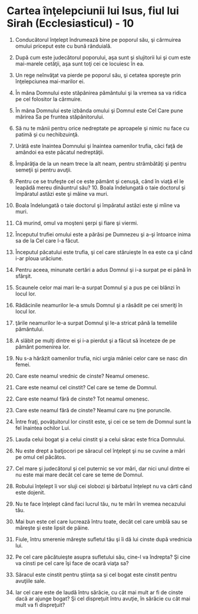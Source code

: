 # Cartea &#238;n&#355;elepciunii lui Isus, fiul lui Sirah (Ecclesiasticul) - 10

1. Conducătorul înţelept îndrumează bine pe poporul său, şi cârmuirea omului priceput este cu bună rânduială. 

2. După cum este judecătorul poporului, aşa sunt şi slujitorii lui şi cum este mai-marele cetăţii, aşa sunt toţi cei ce locuiesc în ea. 

3. Un rege neînvăţat va pierde pe poporul său, şi cetatea sporeşte prin înţelepciunea mai-marilor ei. 

4. În mâna Domnului este stăpânirea pământului şi la vremea sa va ridica pe cel folositor la cârmuire. 

5. În mâna Domnului este izbânda omului şi Domnul este Cel Care pune mărirea Sa pe fruntea stăpânitorului. 

6. Să nu te mânii pentru orice nedreptate pe aproapele şi nimic nu face cu patimă şi cu nechibzuinţă. 

7. Urâtă este înaintea Domnului şi înaintea oamenilor trufia, căci faţă de amândoi ea este păcatul nedreptăţii. 

8. Împărăţia de la un neam trece la alt neam, pentru strâmbătăţi şi pentru semeţii şi pentru avuţii. 

9. Pentru ce se trufeşte cel ce este pământ şi cenuşă, când în viaţă el le leapădă mereu dinăuntrul său? 10. Boala îndelungată o taie doctorul şi împăratul astăzi este şi mâine va muri. 

10. Boala îndelungată o taie doctorul şi împăratul astăzi este şi mîine va muri.

11. Că murind, omul va moşteni şerpi şi fiare şi viermi. 

12. Începutul trufiei omului este a părăsi pe Dumnezeu şi a-şi întoarce inima sa de la Cel care l-a făcut. 

13. Începutul păcatului este trufia, şi cel care stăruieşte în ea este ca şi când i-ar ploua urâciune. 

14. Pentru aceea, minunate certări a adus Domnul şi i-a surpat pe ei până în sfârşit. 

15. Scaunele celor mai mari le-a surpat Domnul şi a pus pe cei blânzi în locul lor. 

16. Rădăcinile neamurilor le-a smuls Domnul şi a răsădit pe cei smeriţi în locul lor. 

17. ţările neamurilor le-a surpat Domnul şi le-a stricat până la temeliile pământului. 

18. A slăbit pe mulţi dintre ei şi i-a pierdut şi a făcut să înceteze de pe pământ pomenirea lor. 

19. Nu s-a hărăzit oamenilor trufia, nici urgia mâniei celor care se nasc din femei. 

20. Care este neamul vrednic de cinste? Neamul omenesc. 

21. Care este neamul cel cinstit? Cel care se teme de Domnul. 

22. Care este neamul fără de cinste? Tot neamul omenesc. 

23. Care este neamul fără de cinste? Neamul care nu ţine poruncile. 

24. Între fraţi, povăţuitorul lor cinstit este, şi cei ce se tem de Domnul sunt la fel înaintea ochilor Lui. 

25. Lauda celui bogat şi a celui cinstit şi a celui sărac este frica Domnului. 

26. Nu este drept a batjocori pe săracul cel înţelept şi nu se cuvine a mări pe omul cel păcătos. 

27. Cel mare şi judecătorul şi cel puternic se vor mări, dar nici unul dintre ei nu este mai mare decât cel care se teme de Domnul. 

28. Robului înţelept îi vor sluji cei slobozi şi bărbatul înţelept nu va cârti când este dojenit. 

29. Nu te face înţelept când faci lucrul tău, nu te mări în vremea necazului tău. 

30. Mai bun este cel care lucrează întru toate, decât cel care umblă sau se măreşte şi este lipsit de pâine. 

31. Fiule, întru smerenie măreşte sufletul tău şi îi dă lui cinste după vrednicia lui. 

32. Pe cel care păcătuieşte asupra sufletului său, cine-l va îndrepta? Şi cine va cinsti pe cel care îşi face de ocară viaţa sa? 

33. Săracul este cinstit pentru ştiinţa sa şi cel bogat este cinstit pentru avuţiile sale. 

34. Iar cel care este de laudă întru sărăcie, cu cât mai mult ar fi de cinste dacă ar ajunge bogat? Şi cel dispreţuit întru avuţie, în sărăcie cu cât mai mult va fi dispreţuit? 

